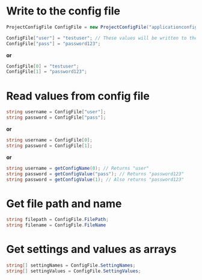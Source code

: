 # Write to the config file
```csharp
ProjectConfigFile ConfigFile = new ProjectConfigFile("applicationconfig"/*folder path*/, "config"/*ini file name*/, new string[] { "user", "pass" });

ConfigFile["user"] = "testuser"; // These values will be written to the file when they are set by the indexer.
ConfigFile["pass"] = "password123";
```

**or**
```csharp
ConfigFile[0] = "testuser";
ConfigFile[1] = "password123";
```

# Read values from config file
```csharp
string username = ConfigFile["user"];
string password = ConfigFile["pass"];
```

**or**
```csharp
string username = ConfigFile[0];
string password = ConfigFile[1];
```

**or**
```csharp
string username = getConfigName(0); // Returns "user"
string password = getConfigValue("pass"); // Returns "password123"
string password = getConfigValue(1); // Also returns "password123"
```

# Get file path and name
```csharp
string filepath = ConfigFile.FilePath;
string filename = ConfigFile.FileName
```

# Get settings and values as arrays
```csharp
string[] settingNames = ConfigFile.SettingNames;
string[] settingValues = ConfigFile.SettingValues;
```
